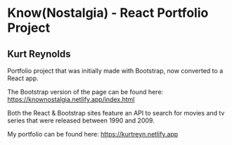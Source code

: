 # Know(Nostalgia) - React Portfolio Project

## Kurt Reynolds

Portfolio project that was initially made with Bootstrap, now converted to a React app.

The Bootstrap version of the page can be found here: https://knownostalgia.netlify.app/index.html

Both the React & Bootstrap sites feature an API to search for movies and tv series that were released between 1990 and 2009.

My portfolio can be found here: https://kurtreyn.netlify.app
